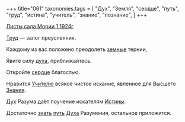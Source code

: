 +++
title="061"
taxonomies.tags = [
 "Дух",
 "Земля",
 "сердце",
 "путь",
 "труд",
 "истина",
 "учитель",
 "знание",
 "познание",
]
+++

[Листы сада Мории 1 1924г](/agni/1924)

[Труд](/tags/труд) — залог преуспеяния.   

Каждому из вас положено преодолеть [земные](/tags/Земля) тернии,   

Явите силу [духа](/tags/[Дух](/tags/Дух)), приближайтесь.   

Откройте [сердце](/tags/сердце) благостью.   

Нравится [Учителю](/tags/учитель) всякое чистое искание, явленное для Высшего [Знания](/tags/знание).   

[Дух](/tags/Дух) Разума даёт поучение искателям [Истины](/tags/истина).   

Достаточно [знать](/tags/познание) [путь](/tags/путь) [Духа](/tags/Дух) Разумения, остальное приложится.   

